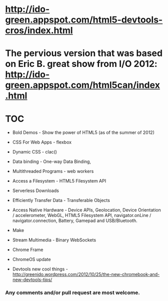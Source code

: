 http://ido-green.appspot.com/html5-devtools-cros/index.html
===========================================================

The pervious version that was based on Eric B. great show from I/O 2012:
http://ido-green.appspot.com/html5can/index.html
================================================

# TOC
* Bold Demos - Show the power of HTML5 (as of the summer of 2012)
* CSS For Web Apps - flexbox
* Dynamic CSS - clac()
* Data binding - One-way Data Binding, <datalist>
* Multithreaded Programs - web workers
* Access a Filesystem - HTML5 Filesystem API
* Serverless Downloads
* Efficiently Transfer Data - Transferable Objects 
* Access Native Hardware - Device APIs, Geolocation, Device Orientation / accelerometer, WebGL, HTML5 Filesystem API, navigator.onLine / navigator.connection, Battery, Gamepad and USB/Bluetooth.
* Make <audio> Sexy Again
* Stream Multimedia - Binary WebSockets
* Chrome Frame

* ChromeOS update
* Devtools new cool things - http://greenido.wordpress.com/2012/10/25/the-new-chromebook-and-new-devtools-tips/


### Any comments and/or pull request are most welcome.


